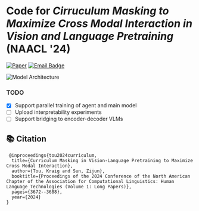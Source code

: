 # Code for *Cirruculum Masking to Maximize Cross Modal Interaction in Vision and Language Pretraining* (NAACL '24)

[![Paper](https://img.shields.io/badge/NAACL-2024-blue)](https://aclanthology.org/2024.naacl-long.203/)
[![Email Badge](https://img.shields.io/badge/Gmail-Contact_Me-green?style=flat-square&logo=gmail&logoColor=FFFFFF&labelColor=3A3B3C&color=62F1CD)](mailto:ytou3@gatech.edu)

![Model Architecture](https://github.com/Bred-For-Companionship/CMask/blob/main/dataset/model_architecture.png)

### TODO

- [x] Support parallel training of agent and main model
- [ ] Upload interpretability experiments
- [ ] Support bridging to encoder-decoder VLMs

## 📚 Citation
```
 @inproceedings{tou2024curriculum,
  title={Curriculum Masking in Vision-Language Pretraining to Maximize Cross Modal Interaction},
  author={Tou, Kraig and Sun, Zijun},
  booktitle={Proceedings of the 2024 Conference of the North American Chapter of the Association for Computational Linguistics: Human Language Technologies (Volume 1: Long Papers)},
  pages={3672--3688},
  year={2024}
}
```





